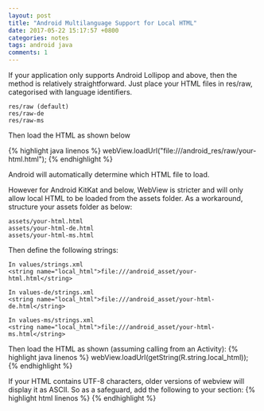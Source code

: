 ```yaml
---
layout: post
title: "Android Multilanguage Support for Local HTML"
date: 2017-05-22 15:17:57 +0800
categories: notes 
tags: android java
comments: 1
---
```


If your application only supports Android Lollipop and above, then the method is relatively straightforward. Just place your HTML files in res/raw, categorised with language identifiers.

```
res/raw (default)
res/raw-de
res/raw-ms
```

Then load the HTML as shown below

{% highlight java linenos %}
webView.loadUrl("file:///android_res/raw/your-html.html");
{% endhighlight %}

Android will automatically determine which HTML file to load.

However for Android KitKat and below, WebView is stricter and will only allow local HTML to be loaded from the assets folder. As a workaround, structure your assets folder as below:

```
assets/your-html.html
assets/your-html-de.html
assets/your-html-ms.html
```

Then define the following strings:
```
In values/strings.xml
<string name="local_html">file:///android_asset/your-html.html</string>

In values-de/strings.xml
<string name="local_html">file:///android_asset/your-html-de.html</string>

In values-ms/strings.xml
<string name="local_html">file:///android_asset/your-html-ms.html</string>
```

Then load the HTML as shown (assuming calling from an Activity):
{% highlight java linenos %}
webView.loadUrl(getString(R.string.local_html));
{% endhighlight %}

If your HTML contains UTF-8 characters, older versions of webview will display it as ASCII. So as a safeguard, add the following to your <head> section:
{% highlight html linenos %}
<meta http-equiv="content-type" content="text/html; charset=UTF-8">
{% endhighlight %}